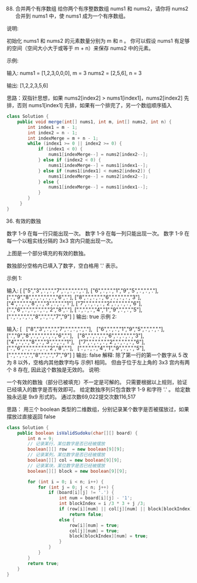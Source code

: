 88. 合并两个有序数组
给你两个有序整数数组 nums1 和 nums2，请你将 nums2 合并到 nums1 中，使 nums1 成为一个有序数组。

说明:

初始化 nums1 和 nums2 的元素数量分别为 m 和 n 。
你可以假设 nums1 有足够的空间（空间大小大于或等于 m + n）来保存 nums2 中的元素。
 

示例:

输入:
nums1 = [1,2,3,0,0,0], m = 3
nums2 = [2,5,6],       n = 3

输出: [1,2,2,3,5,6]

思路：双指针思想，如果 nums2[index2] > nums1[index1]，nums2[index2] 先排，否则 nums1[index1] 先排，如果有一个排完了，另一个数组顺序插入

```java
class Solution {
    public void merge(int[] nums1, int m, int[] nums2, int n) {
        int index1 = m - 1;
        int index2 = n - 1;
        int indexMerge = m + n - 1;
        while (index1 >= 0 || index2 >= 0) {
            if (index1 < 0) {
                nums1[indexMerge--] = nums2[index2--];
            } else if (index2 < 0) {
                nums1[indexMerge--] = nums1[index1--];
            } else if (nums1[index1] < nums2[index2]) {
                nums1[indexMerge--] = nums2[index2--];
            } else {
                nums1[indexMerge--] = nums1[index1--];
            }
        }
     }
}
```
36. 有效的数独

数字 1-9 在每一行只能出现一次。
数字 1-9 在每一列只能出现一次。
数字 1-9 在每一个以粗实线分隔的 3x3 宫内只能出现一次。


上图是一个部分填充的有效的数独。

数独部分空格内已填入了数字，空白格用 '.' 表示。

示例 1:

输入:
[
  ["5","3",".",".","7",".",".",".","."],
  ["6",".",".","1","9","5",".",".","."],
  [".","9","8",".",".",".",".","6","."],
  ["8",".",".",".","6",".",".",".","3"],
  ["4",".",".","8",".","3",".",".","1"],
  ["7",".",".",".","2",".",".",".","6"],
  [".","6",".",".",".",".","2","8","."],
  [".",".",".","4","1","9",".",".","5"],
  [".",".",".",".","8",".",".","7","9"]
]
输出: true
示例 2:

输入:
[
  ["8","3",".",".","7",".",".",".","."],
  ["6",".",".","1","9","5",".",".","."],
  [".","9","8",".",".",".",".","6","."],
  ["8",".",".",".","6",".",".",".","3"],
  ["4",".",".","8",".","3",".",".","1"],
  ["7",".",".",".","2",".",".",".","6"],
  [".","6",".",".",".",".","2","8","."],
  [".",".",".","4","1","9",".",".","5"],
  [".",".",".",".","8",".",".","7","9"]
]
输出: false
解释: 除了第一行的第一个数字从 5 改为 8 以外，空格内其他数字均与 示例1 相同。
     但由于位于左上角的 3x3 宫内有两个 8 存在, 因此这个数独是无效的。
说明:

一个有效的数独（部分已被填充）不一定是可解的。
只需要根据以上规则，验证已经填入的数字是否有效即可。
给定数独序列只包含数字 1-9 和字符 '.' 。
给定数独永远是 9x9 形式的。
通过次数69,022提交次数116,517

思路：
用三个 boolean 类型的二维数组，分别记录某个数字是否被摆放过，如果摆放过直接返回 false
```java
class Solution {
    public boolean isValidSudoku(char[][] board) {
        int n = 9;
        // 记录某行，某位数字是否已经被摆放
        boolean[][] row  = new boolean[9][9];
        // 记录某列，某位数字是否已经被摆放
        boolean[][] col = new boolean[9][9];
        // 记录某块，某位数字是否已经被摆放
        boolean[][] block = new boolean[9][9];

        for (int i = 0; i < n; i++) {
            for (int j = 0; j < n; j++) {
                if (board[i][j] != '.') {
                    int num = board[i][j] - '1';
                    int blockIndex = i /3 * 3 + j /3;
                    if (row[i][num] || col[j][num] || block[blockIndex][num]) 
                        return false;
                    else {
                        row[i][num] = true;
                        col[j][num] = true;
                        block[blockIndex][num] = true;
                    }
                }
            }
        }
        return true;
    }
}
```